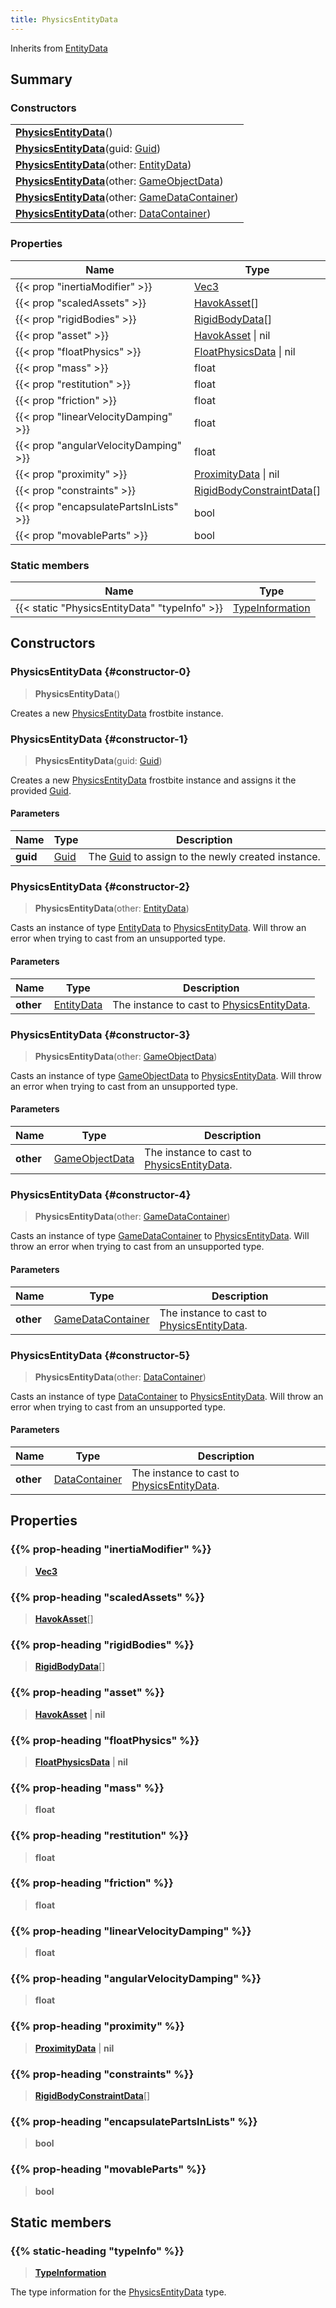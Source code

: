 ```yaml
---
title: PhysicsEntityData
---
```


Inherits from [EntityData](/vext/ref/fb/entitydata)

## Summary

### Constructors

|  |
| --- |
| **[PhysicsEntityData](#constructor-0)**() |
| **[PhysicsEntityData](#constructor-1)**(guid: [Guid](/vext/ref/shared/type/guid)) |
| **[PhysicsEntityData](#constructor-2)**(other: [EntityData](/vext/ref/fb/entitydata)) |
| **[PhysicsEntityData](#constructor-3)**(other: [GameObjectData](/vext/ref/fb/gameobjectdata)) |
| **[PhysicsEntityData](#constructor-4)**(other: [GameDataContainer](/vext/ref/fb/gamedatacontainer)) |
| **[PhysicsEntityData](#constructor-5)**(other: [DataContainer](/vext/ref/shared/type/datacontainer)) |

### Properties

| Name | Type |
| ---- | ---- |
| {{< prop "inertiaModifier" >}} | [Vec3](/vext/ref/shared/type/vec3) |
| {{< prop "scaledAssets" >}} | [HavokAsset](/vext/ref/fb/havokasset)[] |
| {{< prop "rigidBodies" >}} | [RigidBodyData](/vext/ref/fb/rigidbodydata)[] |
| {{< prop "asset" >}} | [HavokAsset](/vext/ref/fb/havokasset) \| nil |
| {{< prop "floatPhysics" >}} | [FloatPhysicsData](/vext/ref/fb/floatphysicsdata) \| nil |
| {{< prop "mass" >}} | float |
| {{< prop "restitution" >}} | float |
| {{< prop "friction" >}} | float |
| {{< prop "linearVelocityDamping" >}} | float |
| {{< prop "angularVelocityDamping" >}} | float |
| {{< prop "proximity" >}} | [ProximityData](/vext/ref/fb/proximitydata) \| nil |
| {{< prop "constraints" >}} | [RigidBodyConstraintData](/vext/ref/fb/rigidbodyconstraintdata)[] |
| {{< prop "encapsulatePartsInLists" >}} | bool |
| {{< prop "movableParts" >}} | bool |

### Static members

| Name | Type |
| ---- | ---- |
| {{< static "PhysicsEntityData" "typeInfo" >}} | [TypeInformation](/vext/ref/shared/type/typeinformation) |

## Constructors

### PhysicsEntityData {#constructor-0}

> **PhysicsEntityData**()

Creates a new [PhysicsEntityData](/vext/ref/fb/physicsentitydata) frostbite instance.

### PhysicsEntityData {#constructor-1}

> **PhysicsEntityData**(guid: [Guid](/vext/ref/shared/type/guid))

Creates a new [PhysicsEntityData](/vext/ref/fb/physicsentitydata) frostbite instance and assigns it the provided [Guid](/vext/ref/shared/type/guid).

#### Parameters

| Name | Type | Description |
| ---- | ---- | ----------- |
| **guid** | [Guid](/vext/ref/shared/type/guid) | The [Guid](/vext/ref/shared/type/guid) to assign to the newly created instance. |

### PhysicsEntityData {#constructor-2}

> **PhysicsEntityData**(other: [EntityData](/vext/ref/fb/entitydata))

Casts an instance of type [EntityData](/vext/ref/fb/entitydata) to [PhysicsEntityData](/vext/ref/fb/physicsentitydata). Will throw an error when trying to cast from an unsupported type.

#### Parameters

| Name | Type | Description |
| ---- | ---- | ----------- |
| **other** | [EntityData](/vext/ref/fb/entitydata) | The instance to cast to [PhysicsEntityData](/vext/ref/fb/physicsentitydata). |

### PhysicsEntityData {#constructor-3}

> **PhysicsEntityData**(other: [GameObjectData](/vext/ref/fb/gameobjectdata))

Casts an instance of type [GameObjectData](/vext/ref/fb/gameobjectdata) to [PhysicsEntityData](/vext/ref/fb/physicsentitydata). Will throw an error when trying to cast from an unsupported type.

#### Parameters

| Name | Type | Description |
| ---- | ---- | ----------- |
| **other** | [GameObjectData](/vext/ref/fb/gameobjectdata) | The instance to cast to [PhysicsEntityData](/vext/ref/fb/physicsentitydata). |

### PhysicsEntityData {#constructor-4}

> **PhysicsEntityData**(other: [GameDataContainer](/vext/ref/fb/gamedatacontainer))

Casts an instance of type [GameDataContainer](/vext/ref/fb/gamedatacontainer) to [PhysicsEntityData](/vext/ref/fb/physicsentitydata). Will throw an error when trying to cast from an unsupported type.

#### Parameters

| Name | Type | Description |
| ---- | ---- | ----------- |
| **other** | [GameDataContainer](/vext/ref/fb/gamedatacontainer) | The instance to cast to [PhysicsEntityData](/vext/ref/fb/physicsentitydata). |

### PhysicsEntityData {#constructor-5}

> **PhysicsEntityData**(other: [DataContainer](/vext/ref/shared/type/datacontainer))

Casts an instance of type [DataContainer](/vext/ref/shared/type/datacontainer) to [PhysicsEntityData](/vext/ref/fb/physicsentitydata). Will throw an error when trying to cast from an unsupported type.

#### Parameters

| Name | Type | Description |
| ---- | ---- | ----------- |
| **other** | [DataContainer](/vext/ref/shared/type/datacontainer) | The instance to cast to [PhysicsEntityData](/vext/ref/fb/physicsentitydata). |

## Properties

### {{% prop-heading "inertiaModifier" %}}

> **[Vec3](/vext/ref/shared/type/vec3)**

### {{% prop-heading "scaledAssets" %}}

> **[HavokAsset](/vext/ref/fb/havokasset)**[]

### {{% prop-heading "rigidBodies" %}}

> **[RigidBodyData](/vext/ref/fb/rigidbodydata)**[]

### {{% prop-heading "asset" %}}

> **[HavokAsset](/vext/ref/fb/havokasset)** \| **nil**

### {{% prop-heading "floatPhysics" %}}

> **[FloatPhysicsData](/vext/ref/fb/floatphysicsdata)** \| **nil**

### {{% prop-heading "mass" %}}

> **float**

### {{% prop-heading "restitution" %}}

> **float**

### {{% prop-heading "friction" %}}

> **float**

### {{% prop-heading "linearVelocityDamping" %}}

> **float**

### {{% prop-heading "angularVelocityDamping" %}}

> **float**

### {{% prop-heading "proximity" %}}

> **[ProximityData](/vext/ref/fb/proximitydata)** \| **nil**

### {{% prop-heading "constraints" %}}

> **[RigidBodyConstraintData](/vext/ref/fb/rigidbodyconstraintdata)**[]

### {{% prop-heading "encapsulatePartsInLists" %}}

> **bool**

### {{% prop-heading "movableParts" %}}

> **bool**

## Static members

### {{% static-heading "typeInfo" %}}

> **[TypeInformation](/vext/ref/shared/type/typeinformation)**

The type information for the [PhysicsEntityData](/vext/ref/fb/physicsentitydata) type.

